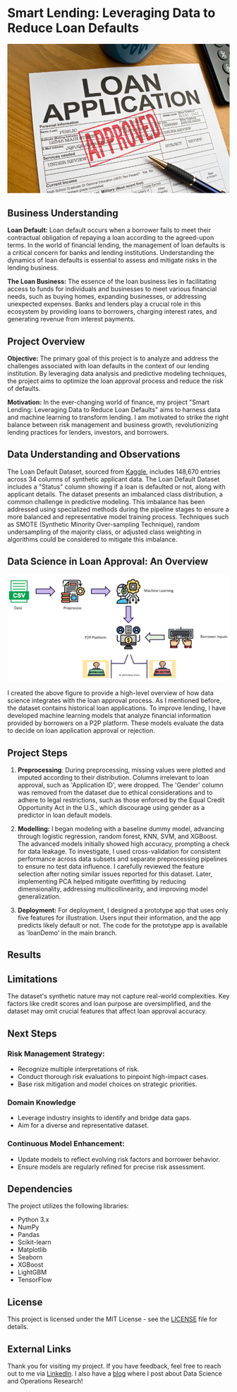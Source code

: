# Smart Lending: Leveraging Data to Reduce Loan Defaults
![image info](image/Loan-Application.jpg)

## Business Understanding 

**Loan Default:** 
Loan default occurs when a borrower fails to meet their contractual obligation of repaying a loan according to the agreed-upon terms. In the world of financial lending, the management of loan defaults is a critical concern for banks and lending institutions. Understanding the dynamics of loan defaults is essential to assess and mitigate risks in the lending business.

**The Loan Business:** 
The essence of the loan business lies in facilitating access to funds for individuals and businesses to meet various financial needs, such as buying homes, expanding businesses, or addressing unexpected expenses. Banks and lenders play a crucial role in this ecosystem by providing loans to borrowers, charging interest rates, and generating revenue from interest payments.

## Project Overview 

**Objective:**
The primary goal of this project is to analyze and address the challenges associated with loan defaults in the context of our lending institution. By leveraging data analysis and predictive modeling techniques, the project aims to optimize the loan approval process and reduce the risk of defaults.

**Motivation:** 
In the ever-changing world of finance, my project "Smart Lending: Leveraging Data to Reduce Loan Defaults" aims to harness data and machine learning to transform lending. I am motivated to strike the right balance between risk management and business growth, revolutionizing lending practices for lenders, investors, and borrowers.

## Data Understanding and Observations 
The Loan Default Dataset, sourced from [Kaggle](https://www.kaggle.com/datasets/yasserh/loan-default-dataset/data), includes 148,670 entries across 34 columns of synthetic applicant data. The Loan Default Dataset includes a "Status" column showing if a loan is defaulted or not, along with applicant details. The dataset presents an imbalanced class distribution, a common challenge in predictive modeling. This imbalance has been addressed using specialized methods during the pipeline stages to ensure a more balanced and representative model training process. Techniques such as SMOTE (Synthetic Minority Over-sampling Technique), random undersampling of the majority class, or adjusted class weighting in algorithms could be considered to mitigate this imbalance.


## Data Science in Loan Approval: An Overview
![image info](image/process.png)

I created the above figure to provide a high-level overview of how data science integrates with the loan approval process. As  I mentioned before, the dataset contains historical loan applications. To improve lending, I have developed machine learning models that analyze financial information provided by borrowers on a P2P platform. These models evaluate the data to decide on loan application approval or rejection.

## Project Steps 
1. **Preprocessing**: During preprocessing, missing values were plotted and imputed according to their distribution. Columns irrelevant to loan approval, such as 'Application ID', were dropped. The 'Gender' column was removed from the dataset due to ethical considerations and to adhere to legal restrictions, such as those enforced by the Equal Credit Opportunity Act in the U.S., which discourage using gender as a predictor in loan default models.
   
2. **Modelling:**  I began modeling with a baseline dummy model, advancing through logistic regression, random forest, KNN, SVM, and XGBoost. The advanced models initially showed high accuracy, prompting a check for data leakage. To investigate, I used cross-validation for consistent performance across data subsets and separate preprocessing pipelines to ensure no test data influence. I carefully reviewed the feature selection after noting similar issues reported for this dataset. Later, implementing PCA helped mitigate overfitting by reducing dimensionality, addressing multicollinearity, and improving model generalization.
   
3.  **Deployment:** For deployment, I designed a prototype app that uses only five features for illustration. Users input their information, and the app predicts likely default or not. The code for the prototype app is available as 'loanDemo' in the main branch. 

## Results  

## Limitations
The dataset's synthetic nature may not capture real-world complexities. Key factors like credit scores and loan purpose are oversimplified, and the dataset may omit crucial features that affect loan approval accuracy.

## Next Steps 
### Risk Management Strategy: 
- Recognize multiple interpretations of risk.
- Conduct thorough risk evaluations to pinpoint high-impact cases.
- Base risk mitigation and model choices on strategic priorities.

### Domain Knowledge

- Leverage industry insights to identify and bridge data gaps.
- Aim for a diverse and representative dataset.

### Continuous Model Enhancement:

- Update models to reflect evolving risk factors and borrower behavior.
- Ensure models are regularly refined for precise risk assessment.

## Dependencies

The project utilizes the following libraries:

- Python 3.x
- NumPy
- Pandas
- Scikit-learn
- Matplotlib
- Seaborn
- XGBoost
- LightGBM
- TensorFlow

## License

This project is licensed under the MIT License - see the [LICENSE](LICENSE) file for details.

## External Links

Thank you for visiting my project. If you have feedback, feel free to reach out to me via [LinkedIn](https://www.linkedin.com/). I also have a [blog](https://medium.com/@deniizemre) where I post about Data Science and Operations Research!













